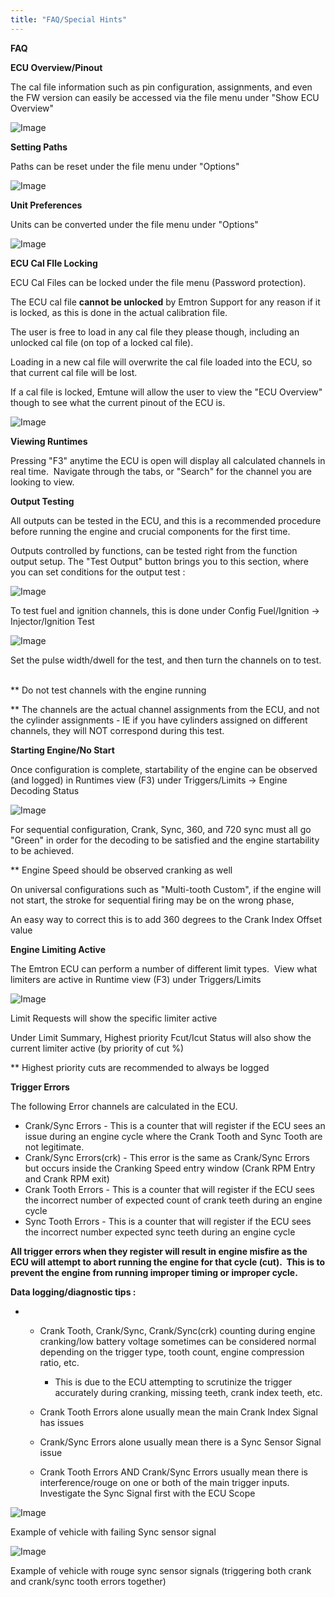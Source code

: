 ```yaml
---
title: "FAQ/Special Hints"
---
```


**FAQ**



**ECU Overview/Pinout**


The cal file information such as pin configuration, assignments, and even the FW version can easily be accessed via the file menu under "Show ECU Overview"&nbsp;

![Image](</lib/NewItem770.png>)


**Setting Paths**


Paths can be reset under the file menu under "Options"&nbsp;

![Image](</lib/NewItem771.png>)


**Unit Preferences**&nbsp;


Units can be converted under the file menu under "Options"&nbsp;

![Image](</lib/NewItem772.png>)


**ECU Cal FIle Locking**


ECU Cal Files can be locked under the file menu (Password protection). &nbsp;

The ECU cal file **cannot be unlocked** by Emtron Support for any reason if it is locked, as this is done in the actual calibration file. &nbsp;


The user is free to load in any cal file they please though, including an unlocked cal file (on top of a locked cal file). &nbsp;

Loading in a new cal file will overwrite the cal file loaded into the ECU, so that current cal file will be lost.&nbsp;


If a cal file is locked, Emtune will allow the user to view the "ECU Overview" though to see what the current pinout of the ECU is.&nbsp;


![Image](</lib/NewItem774.png>)


**Viewing Runtimes**&nbsp;


Pressing "F3" anytime the ECU is open will display all calculated channels in real time.&nbsp; Navigate through the tabs, or "Search" for the channel you are looking to view. &nbsp;


**Output Testing**


All outputs can be tested in the ECU, and this is a recommended procedure before running the engine and crucial components for the first time. &nbsp;


Outputs controlled by functions, can be tested right from the function output setup. The "Test Output" button brings you to this section, where you can set conditions for the output test :

![Image](</lib/NewItem768.png>)


To test fuel and ignition channels, this is done under Config Fuel/Ignition -\> Injector/Ignition Test

![Image](</lib/NewItem769.png>)

Set the pulse width/dwell for the test, and then turn the channels on to test. &nbsp;


\*\* Do not test channels with the engine running


\*\* The channels are the actual channel assignments from the ECU, and not the cylinder assignments - IE if you have cylinders assigned on different channels, they will NOT correspond during this test. &nbsp;


**Starting Engine/No Start**


Once configuration is complete, startability of the engine can be observed (and logged) in Runtimes view (F3) under Triggers/Limits -\> Engine Decoding Status&nbsp;


![Image](</lib/NewItem766.png>)


For sequential configuration, Crank, Sync, 360, and 720 sync must all go "Green" in order for the decoding to be satisfied and the engine startability to be achieved. &nbsp;


\*\* Engine Speed should be observed cranking as well


On universal configurations such as "Multi-tooth Custom", if the engine will not start, the stroke for sequential firing may be on the wrong phase,&nbsp;

An easy way to correct this is to add 360 degrees to the Crank Index Offset value&nbsp;


**Engine Limiting Active**&nbsp;


The Emtron ECU can perform a number of different limit types.&nbsp; View what limiters are active in Runtime view (F3) under Triggers/Limits


![Image](</lib/NewItem767.png>)


Limit Requests will show the specific limiter active

Under Limit Summary, Highest priority Fcut/Icut Status will also show the current limiter active (by priority of cut %)


\*\* Highest priority cuts are recommended to always be logged&nbsp;


**Trigger Errors**&nbsp;


The following Error channels are calculated in the ECU.&nbsp;


* Crank/Sync Errors - This is a counter that will register if the ECU sees an issue during an engine cycle where the Crank Tooth and Sync Tooth are not legitimate. &nbsp;
* Crank/Sync Errors(crk) - This error is the same as Crank/Sync Errors but occurs inside the Cranking Speed entry window (Crank RPM Entry and Crank RPM exit)
* Crank Tooth Errors - This is a counter that will register if the ECU sees the incorrect number of expected count of crank teeth during an engine cycle
* Sync Tooth Errors - This is a counter that will register if the ECU sees the incorrect number expected sync teeth during an engine cycle&nbsp;


**All trigger errors when they register will result in engine misfire as the ECU will attempt to abort running the engine for that cycle (cut).&nbsp; This is to prevent the engine from running improper timing or improper cycle.**&nbsp;


**Data logging/diagnostic tips :**&nbsp;


* &nbsp;
  * Crank Tooth, Crank/Sync, Crank/Sync(crk) counting during engine cranking/low battery voltage sometimes can be considered normal depending on the trigger type, tooth count, engine compression ratio, etc.&nbsp;

    * This is due to the ECU attempting to scrutinize the trigger accurately during cranking, missing teeth, crank index teeth, etc.&nbsp;

  * Crank Tooth Errors alone usually mean the main Crank Index Signal has issues
  * Crank/Sync Errors alone usually mean there is a Sync Sensor Signal issue&nbsp;
  * Crank Tooth Errors AND Crank/Sync Errors usually mean there is interference/rouge on one or both of the main trigger inputs.&nbsp; Investigate the Sync Signal first with the ECU Scope


![Image](</lib/NewItem900.png>)

Example of vehicle with failing Sync sensor signal&nbsp;


![Image](</lib/NewItem901.png>)

Example of vehicle with rouge sync sensor signals (triggering both crank and crank/sync tooth errors together)&nbsp;




